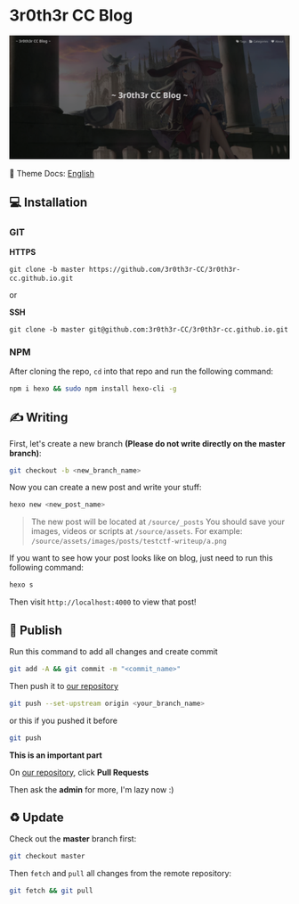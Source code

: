 # 3r0th3r CC Blog

![readme](https://raw.githubusercontent.com/3r0th3r-CC/3r0th3r-CC.github.io/master/source/assets/images/web/readme.png)

:book: Theme Docs: [English](https://butterfly.js.org/en/posts/butterfly-docs-en-get-started/)

## :computer: Installation

### GIT

**HTTPS**

```
git clone -b master https://github.com/3r0th3r-CC/3r0th3r-cc.github.io.git
```

or

**SSH**

```
git clone -b master git@github.com:3r0th3r-CC/3r0th3r-cc.github.io.git
```

### NPM

After cloning the repo, `cd` into that repo and run the following command:

```sh
npm i hexo && sudo npm install hexo-cli -g
```

## :writing_hand: Writing

First, let's create a new branch **(Please do not write directly on the master branch)**:

```sh
git checkout -b <new_branch_name>
```

Now you can create a new post and write your stuff:

```sh
hexo new <new_post_name>
```

> The new post will be located at `/source/_posts`
> You should save your images, videos or scripts at `/source/assets`. For example: `/source/assets/images/posts/testctf-writeup/a.png`

If you want to see how your post looks like on blog, just need to run this following command:

```sh
hexo s
```

Then visit `http://localhost:4000` to view that post!

## :newspaper: Publish

Run this command to add all changes and create commit

```sh
git add -A && git commit -m "<commit_name>"
```

Then push it to [our repository](https://github.com/3r0th3r-CC/3r0th3r-CC.github.io)

```sh
git push --set-upstream origin <your_branch_name>
```

or this if you pushed it before

```sh
git push
```


**This is an important part**

On [our repository](https://github.com/3r0th3r-CC/3r0th3r-CC.github.io), click **Pull Requests**

Then ask the **admin** for more, I'm lazy now :)

## :recycle: Update

Check out the **master** branch first:

```sh
git checkout master
```

Then `fetch` and `pull` all changes from the remote repository:

```sh
git fetch && git pull
```
